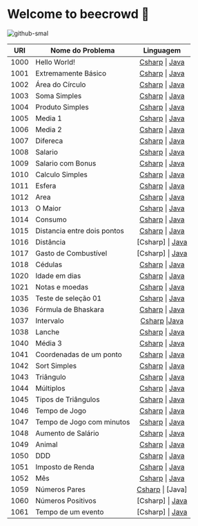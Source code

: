 # Welcome to beecrowd 🚀

![github-smal](https://www.beecrowd.com.br/home/wp-content/uploads/2021/08/beecrowd__roxoHorClean-small-PNG-1.png)

| **URI** | **Nome do Problema** | **Linguagem** |
|:------------------:|----------------|:--------:|
|        1000        |  Hello World!  |     [Csharp](https://github.com/NadiaaOliverr/Uri-Problem-Solutions/blob/master/C/1001%20-%20Extremamente%20B%C3%A1sico.c) \| [Java](https://github.com/MarcosRigel/URI-Problemas-Resolvidos/blob/master/Java/URI-1000/src/Program.java) |
|        1001        |    Extremamente Básico   |     [Csharp](https://github.com/MarcosRigel/URI-Problemas-Resolvidos/blob/master/Csharp/URI-1001/URI-1001/Program.cs) \| [Java](https://github.com/MarcosRigel/URI-Problemas-Resolvidos/blob/master/Java/URI-1001/src/Program.java)    |
|        1002        |    Área do Círculo   |     [Csharp](https://github.com/MarcosRigel/URI-Problemas-Resolvidos/blob/master/Csharp/URI-1002/URI-1002/Program.cs) \| [Java](https://github.com/MarcosRigel/beecrowd/blob/master/Java/URI-1002/src/Main.java)
|        1003        |    Soma Simples   |     [Csharp](https://github.com/MarcosRigel/URI-Problemas-Resolvidos/blob/master/Csharp/URI-1003/URI-1003/Program.cs) \| [Java](https://github.com/MarcosRigel/beecrowd/blob/master/Java/URI-1003/src/Main.java)
|        1004        |    Produto Simples   |     [Csharp](https://github.com/MarcosRigel/URI-Problemas-Resolvidos/blob/master/Csharp/URI-1004/URI-1004/Program.cs) \| [Java](https://github.com/MarcosRigel/beecrowd/blob/master/Java/URI-1004/src/Main.java)
|        1005        |    Media 1   |     [Csharp](https://github.com/MarcosRigel/URI-Problemas-Resolvidos/blob/master/Csharp/URI-1005/URI-1005/Program.cs) \| [Java](https://github.com/MarcosRigel/beecrowd/blob/master/Java/URI-1005/src/Main.java)
|        1006        |    Media 2   |     [Csharp](https://github.com/MarcosRigel/URI-Problemas-Resolvidos/blob/master/Csharp/URI-1006/URI-1006/Program.cs) \| [Java](https://github.com/MarcosRigel/beecrowd/blob/master/Java/URI-1006/src/Main.java)
|        1007        |    Difereca   |     [Csharp](https://github.com/MarcosRigel/URI-Problemas-Resolvidos/blob/master/Csharp/URI-1007/URI-1007/Program.cs) \| [Java](https://github.com/MarcosRigel/beecrowd/blob/master/Java/URI-1007/src/Main.java)
|        1008        |    Salario   |     [Csharp](https://github.com/MarcosRigel/URI-Problemas-Resolvidos/blob/master/Csharp/URI-1008/URI-1008/Program.cs) \| [Java](https://github.com/MarcosRigel/beecrowd/blob/master/Java/URI-1008/src/Main.java)
|        1009        |    Salario com Bonus   |     [Csharp](https://github.com/MarcosRigel/URI-Problemas-Resolvidos/blob/master/Csharp/URI-1009/URI-1009/Program.cs) \| [Java](https://github.com/MarcosRigel/beecrowd/blob/master/Java/URI-1009/src/Main.java)
|        1010        |    Calculo Simples   |     [Csharp](https://github.com/MarcosRigel/URI-Problemas-Resolvidos/blob/master/Csharp/URI-1010/URI-1010/Program.cs) \| [Java](https://github.com/MarcosRigel/beecrowd/blob/master/Java/URI-1010/src/Main.java)
|        1011        |    Esfera   |     [Csharp](https://github.com/MarcosRigel/URI-Problemas-Resolvidos/blob/master/Csharp/URI-1011/URI-1011/Program.cs) \| [Java](https://github.com/MarcosRigel/beecrowd/blob/master/Java/URI-1011/src/Main.java)
|        1012        |    Area   |     [Csharp](https://github.com/MarcosRigel/URI-Problemas-Resolvidos/blob/master/Csharp/URI-1012/URI-1012/Program.cs) \| [Java](https://github.com/MarcosRigel/beecrowd/blob/master/Java/URI-1012/src/Main.java)
|        1013        |    O Maior   |     [Csharp](https://github.com/MarcosRigel/URI-Problemas-Resolvidos/blob/master/Csharp/URI-1013/URI-1013/Program.cs) \| [Java](https://github.com/MarcosRigel/beecrowd/blob/master/Java/URI-1013/src/Main.java)
|        1014        |    Consumo   |     [Csharp](https://github.com/MarcosRigel/URI-Problemas-Resolvidos/blob/master/Csharp/URI-1014/URI-1014/Program.cs) \| [Java](https://github.com/MarcosRigel/beecrowd/blob/master/Java/URI-1014/src/Main.java)
|        1015        |    Distancia entre dois pontos   |     [Csharp](https://github.com/MarcosRigel/URI-Problemas-Resolvidos/blob/master/Csharp/URI-1015/URI-1015/Program.cs) \| [Java](https://github.com/MarcosRigel/beecrowd/blob/master/Java/URI-1015/src/Main.java)
|        1016        |    Distância   |     [Csharp] \| [Java](https://github.com/MarcosRigel/beecrowd/blob/master/Java/URI-1016/src/Main.java)
|        1017        |    Gasto de Combustível   |     [Csharp] \| [Java](https://github.com/MarcosRigel/beecrowd/blob/master/Java/URI-1017/src/Main.java)
|        1018        |    Cédulas   |     [Csharp](https://github.com/MarcosRigel/URI-Problemas-Resolvidos/blob/master/Csharp/URI-1018/URI-1018/Program.cs) \| [Java](https://github.com/MarcosRigel/beecrowd/blob/master/Java/URI-1018/src/Main.java)
|        1020        |    Idade em dias   |     [Csharp](https://github.com/MarcosRigel/URI-Problemas-Resolvidos/blob/master/Csharp/URI-1021/URI-1020/Program.cs) \| [Java](https://github.com/MarcosRigel/beecrowd/blob/master/Java/URI-1020/src/Main.java)
|        1021        |    Notas e moedas   |     [Csharp](https://github.com/MarcosRigel/URI-Problemas-Resolvidos/blob/master/Csharp/URI-1021/URI-1020/Program.cs) \| [Java](https://github.com/MarcosRigel/beecrowd/blob/master/Java/URI-1021/src/Main.java)
|        1035        |    Teste de seleção 01   |     [Csharp](https://github.com/MarcosRigel/URI-Problemas-Resolvidos/blob/master/Csharp/URI-1035/URI-1035/Program.cs) \| [Java](https://github.com/MarcosRigel/beecrowd/blob/master/Java/URI-1035/src/Main.java)
|        1036        |    Fórmula de Bhaskara   |     [Csharp](https://github.com/MarcosRigel/URI-Problemas-Resolvidos/blob/master/Csharp/URI-1036/URI-1036/Program.cs) \| [Java]()
|        1037        |    Intervalo   |     [Csharp](https://github.com/MarcosRigel/URI-Problemas-Resolvidos/blob/master/Csharp/URI-1037/URI-1037/Program.cs) \|[Java](https://github.com/MarcosRigel/beecrowd/blob/master/Java/URI-1037/src/Main.java)
|        1038        |    Lanche   |     [Csharp](https://github.com/MarcosRigel/URI-Problemas-Resolvidos/blob/master/Csharp/URI-1038/URI-1038/Program.cs) \| [Java](https://github.com/MarcosRigel/beecrowd/blob/master/Java/URI-1038/src/Main.java)
|        1040        |    Média 3   |     [Csharp](https://github.com/MarcosRigel/URI-Problemas-Resolvidos/tree/master/Csharp/URI-1040/URI-1040) \| [Java](https://github.com/MarcosRigel/beecrowd/blob/master/Java/URI-1040/src/Main.java)
|        1041        |    Coordenadas de um ponto   |     [Csharp](https://github.com/MarcosRigel/URI-Problemas-Resolvidos/blob/master/Csharp/URI-1041/URI-1041/Program.cs) \| [Java](https://github.com/MarcosRigel/beecrowd/blob/master/Java/URI-1041/src/Main.java)
|        1042        |    Sort Simples   |     [Csharp](https://github.com/MarcosRigel/beecrowd/blob/master/Csharp/URI-1042/URI-1042/Program.cs) \| [Java](https://github.com/MarcosRigel/beecrowd/blob/master/Java/URI-1042/src/Main.java)
|        1043        |    Triângulo   |     [Csharp](https://github.com/MarcosRigel/beecrowd/tree/master/Csharp/URI-1043) \| [Java](https://github.com/MarcosRigel/beecrowd/blob/master/Java/URI-1043/src/Main.java)
|        1044        |    Múltiplos   |     [Csharp](https://github.com/MarcosRigel/beecrowd/tree/master/Csharp/URI-1044) \| [Java](https://github.com/MarcosRigel/beecrowd/blob/master/Java/URI-1044/src/Main.java)
|        1045        |    Tipos de Triângulos   |     [Csharp](https://github.com/MarcosRigel/beecrowd/tree/master/Csharp/URI-1045) \| [Java](https://github.com/MarcosRigel/beecrowd/blob/master/Java/URI-1045/src/Main.java)
|        1046        |    Tempo de Jogo   |     [Csharp](https://github.com/MarcosRigel/beecrowd/tree/master/Csharp/URI-1046) \| [Java](https://github.com/MarcosRigel/beecrowd/blob/master/Java/URI-1046/src/Main.java)
|        1047        |    Tempo de Jogo com minutos   |     [Csharp](https://github.com/MarcosRigel/beecrowd/tree/master/Csharp/URI-1047) \| [Java](https://github.com/MarcosRigel/beecrowd/blob/master/Java/URI-1047/src/Main.java)
|        1048        |    Aumento de Salário   |     [Csharp](https://github.com/MarcosRigel/beecrowd/tree/master/Csharp/URI-1048) \| [Java](https://github.com/MarcosRigel/beecrowd/blob/master/Java/URI-1048/src/Main.java)
|        1049        |    Animal   |     [Csharp](https://github.com/MarcosRigel/beecrowd/blob/master/Csharp/URI-1049/URI-1049/Program.cs) \| [Java](https://github.com/MarcosRigel/beecrowd/blob/master/Java/URI-1049/src/Main.java)
|        1050        |    DDD   |     [Csharp](https://github.com/MarcosRigel/beecrowd/blob/master/Csharp/URI-1050/URI-1050/Program.cs) \| [Java](https://github.com/MarcosRigel/beecrowd/blob/master/Java/URI-1049/src/Main.java)
|        1051        |    Imposto de Renda   |     [Csharp](https://github.com/MarcosRigel/beecrowd/blob/master/Csharp/URI-1051/URI-1051/Program.cs) \| [Java](https://github.com/MarcosRigel/beecrowd/blob/master/Java/URI-1051/src/Main.java)
|        1052        |    Mês   |     [Csharp](https://github.com/MarcosRigel/beecrowd/blob/master/Csharp/URI-1052/URI-1052/Program.cs) \| [Java](https://github.com/MarcosRigel/beecrowd/tree/master/Java/URI-1052)
|        1059        |    Números Pares   |     [Csharp](https://github.com/MarcosRigel/beecrowd/blob/master/Csharp/URI-1059/URI-1059/Program.cs) \| [Java]
|        1060        |    Números Positivos   |     [Csharp] \| [Java](https://github.com/MarcosRigel/beecrowd/tree/master/Java/URI-1060)
|        1061        |    Tempo de um evento   |     [Csharp] \| [Java](https://github.com/MarcosRigel/beecrowd/blob/master/Java/URI-1061/src/Main.java)
